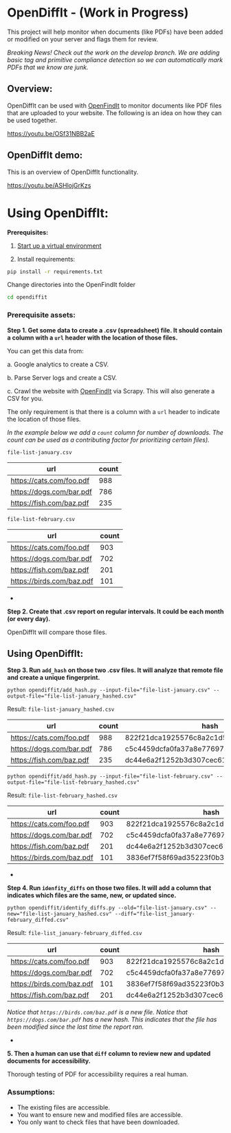 # OpenDiffIt - (Work in Progress)

This project will help monitor when documents (like PDFs) have been added or modified on your server and flags them for review.

_Breaking News! Check out the work on the develop branch. We are adding basic tag and primitive compliance detection so we can automatically mark PDFs that we know are junk._

## Overview:

OpenDiffIt can be used with [OpenFindIt](https://github.com/OpenAssessItToolkit/openfindit) to monitor documents like PDF files that are uploaded to your website. The following is an idea on how they can be used together.

https://youtu.be/OSf31NBB2aE

## OpenDiffIt demo:

This is an overview of OpenDiffIt functionality.

https://youtu.be/ASHlojGrKzs

# Using OpenDiffIt:

__Prerequisites:__

1. [Start up a virtual environment](https://packaging.python.org/guides/installing-using-pip-and-virtual-environments/)

2. Install requirements:

```bash
pip install -r requirements.txt
```

Change directories into the OpenFindIt folder

```bash
cd opendiffit
```


### Prerequisite assets:

__Step 1. Get some data to create a .csv (spreadsheet) file. It should contain a column with a `url` header with the location of those files.__

You can get this data from:

a. Google analytics to create a CSV.

b. Parse Server logs and create a CSV.

c. Crawl the website with [OpenFindIt](https://github.com/OpenAssessItToolkit/openfindit) via Scrapy. This will also generate a CSV for you.

The only requirement is that there is a column with a `url` header to indicate the location of those files.

_In the example below we add a `count` column for number of downloads. The count can be used as a contributing factor for prioritizing certain files)._

`file-list-january.csv`

|url                        |count |
|---------------------------|------|
|https://cats.com/foo.pdf   |988   |
|https://dogs.com/bar.pdf   |786   |
|https://fish.com/baz.pdf   |235   |

`file-list-february.csv`

|url                        |count |
|---------------------------|------|
|https://cats.com/foo.pdf   |903   |
|https://dogs.com/bar.pdf   |702   |
|https://fish.com/baz.pdf   |201   |
|https://birds.com/baz.pdf  |101   |

-

__Step 2. Create that .csv report on regular intervals. It could be each month (or every day).__

OpenDiffIt will compare those files.


## Using OpenDiffIt:

__Step 3. Run `add_hash` on those two .csv files. It will analyze that remote file and create a unique fingerprint.__

```
python opendiffit/add_hash.py --input-file="file-list-january.csv" --output-file="file-list-january_hashed.csv"
```

Result: `file-list-january_hashed.csv`

|url                        |count | hash                                    |
|---------------------------|------|-----------------------------------------|
|https://cats.com/foo.pdf   |988   |822f21dca1925576c8a2c1d5eea470690356f800 |
|https://dogs.com/bar.pdf   |786   |c5c4459dcfa0fa37a8e77697fba5edc2c56zzzzz |
|https://fish.com/baz.pdf   |235   |dc44e6a2f1252b3d307cec61d142e3d77e5f53fx |

```
python opendiffit/add_hash.py --input-file="file-list-february.csv" --output-file="file-list-february_hashed.csv"
```

Result: `file-list-february_hashed.csv`

|url                        |count | hash                                    |
|---------------------------|------|-----------------------------------------|
|https://cats.com/foo.pdf   |903   |822f21dca1925576c8a2c1d5eea470690356f800 |
|https://dogs.com/bar.pdf   |702   |c5c4459dcfa0fa37a8e77697fba5edc2c5qqqqqq |
|https://fish.com/baz.pdf   |201   |dc44e6a2f1252b3d307cec61d142e3d77e5f53fx |
|https://birds.com/baz.pdf  |101   |3836ef7f58f69ad35223f0b3af21f5f154c2dab9 |

-

__Step 4. Run `idenfity_diffs` on those two files. It will add a column that indicates which files are the same, new, or updated since.__

```
python opendiffit/identify_diffs.py --old="file-list-january.csv" --new="file-list-january_hashed.csv" --diff="file-list_january-february_diffed.csv"
```

Result: `file-list_january-february_diffed.csv`

|url                        |count | hash                                    |diff    |
|---------------------------|------|-----------------------------------------|--------|
|https://cats.com/foo.pdf   |903   |822f21dca1925576c8a2c1d5eea470690356f800 |SAME    |
|https://dogs.com/bar.pdf   |702   |c5c4459dcfa0fa37a8e77697fba5edc2c5qqqqqq |UPDATED |
|https://birds.com/baz.pdf  |101   |3836ef7f58f69ad35223f0b3af21f5f154c2dab9 |NEW     |
|https://fish.com/baz.pdf   |201   |dc44e6a2f1252b3d307cec61d142e3d77e5f53fx |SAME    |

_Notice that `https://birds.com/baz.pdf` is a new file.  Notice that `https://dogs.com/bar.pdf` has a new hash. This indicates that the file has been modified since the last time the report ran._


-

__5. Then a human can use that `diff` column to review new and updated documents for accessibility.__

Thorough testing of PDF for accessibility requires a real human. 


### Assumptions:

- The existing files are accessible.
- You want to ensure new and modified files are accessible.
- You only want to check files that have been downloaded.

